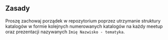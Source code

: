 ## Zasady
Proszę zachowaj porządek w repozytorium poprzez utrzymanie struktury katalogów w formie kolejnych numerowanych katalogów na każdy meetup oraz prezentacji nazywanych `Imię Nazwisko - tematyka`.